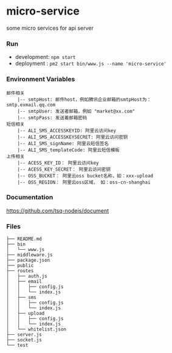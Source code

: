 # micro-service
some micro services for api server

### Run

* development: `npm start`
* deployment : `pm2 start bin/www.js --name 'micro-service'`

### Environment Variables

```
邮件相关
    |-- smtpHost: 邮件host，例如腾讯企业邮箱的smtpHost为：smtp.exmail.qq.com 
    |-- smtpUser: 发送者邮箱，例如 "market@xx.com"
    |-- smtpPass: 发送着邮箱密码
短信相关
    |-- ALI_SMS_ACCESSKEYID: 阿里云访问key
    |-- ALI_SMS_ACCESSKEYSECRET: 阿里云访问密钥
    |-- ALI_SMS_signName: 阿里云短信签名
    |-- ALI_SMS_templateCode: 阿里云短信模板
上传相关
    |-- ACESS_KEY_ID： 阿里云访问key
    |-- ACESS_KEY_SECRET： 阿里云访问密钥
    |-- OSS_BUCKET： 阿里云oss bucket名称，如：xxx-upload
    |-- OSS_REGION： 阿里云oss区域， 如：oss-cn-shanghai
```

### Documentation
https://github.com/tsq-nodejs/document

### Files

```
├── README.md
├── bin
│   └── www.js
├── middleware.js
├── package.json
├── public
├── routes
│   ├── auth.js
│   ├── email
│   │   ├── config.js
│   │   └── index.js
│   ├── sms
│   │   ├── config.js
│   │   └── index.js
│   ├── upload
│   │   ├── config.js
│   │   └── index.js
│   └── whitelist.json
├── server.js
├── socket.js
└── test
```

